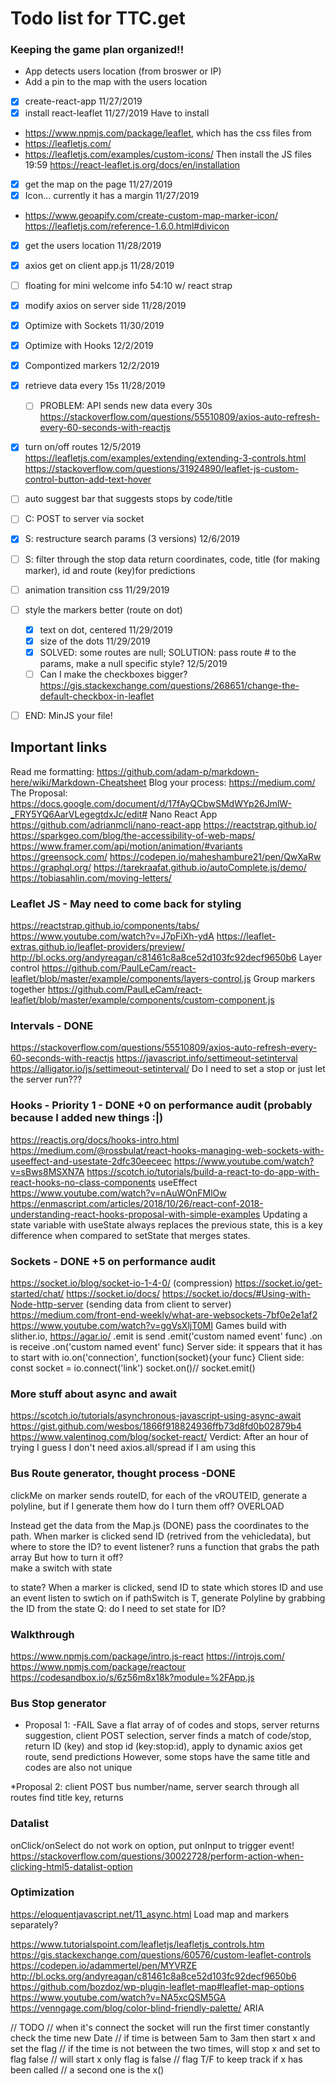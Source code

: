 # Todo list for TTC.get
### Keeping the game plan organized!!

* App detects users location (from broswer or IP)
* Add a pin to the map with the users location 

* [x] create-react-app 11/27/2019
* [x] install react-leaflet 11/27/2019
Have to install
* https://www.npmjs.com/package/leaflet, which has the css files from 
* https://leafletjs.com/
* https://leafletjs.com/examples/custom-icons/
Then install the JS files  19:59
https://react-leaflet.js.org/docs/en/installation 
* [x] get the map on the page 11/27/2019
* [x] Icon... currently it has a margin 11/27/2019
* https://www.geoapify.com/create-custom-map-marker-icon/
https://leafletjs.com/reference-1.6.0.html#divicon
* [x] get the users location 11/28/2019
* [x] axios get on client app.js 11/28/2019
* [ ] floating for mini welcome info 54:10 w/ react strap
* [x] modify axios on server side 11/28/2019
* [x] Optimize with Sockets 11/30/2019
* [x] Optimize with Hooks 12/2/2019
* [x] Compontized markers 12/2/2019
* [x] retrieve data every 15s 11/28/2019
  * [ ] PROBLEM: API sends new data every 30s
https://stackoverflow.com/questions/55510809/axios-auto-refresh-every-60-seconds-with-reactjs
* [x] turn on/off routes 12/5/2019
https://leafletjs.com/examples/extending/extending-3-controls.html
https://stackoverflow.com/questions/31924890/leaflet-js-custom-control-button-add-text-hover
* [ ] auto suggest bar that suggests stops by code/title
* [ ] C: POST to server via socket
* [x] S: restructure search params (3 versions) 12/6/2019
* [ ] S: filter through the stop data return  coordinates, code, title (for making marker), id and route (key)for predictions
* [ ] animation transition css 11/29/2019
* [ ] style the markers better (route on dot)
  * [x] text on dot, centered 11/29/2019
  * [x] size of the dots 11/29/2019
  * [x] SOLVED: some routes are null; SOLUTION: pass route # to the params, make a null specific style? 12/5/2019
  * [ ] Can I make the checkboxes bigger?
    https://gis.stackexchange.com/questions/268651/change-the-default-checkbox-in-leaflet
* [ ] END: MinJS your file!


## Important links
Read me formatting: https://github.com/adam-p/markdown-here/wiki/Markdown-Cheatsheet
Blog your process: https://medium.com/
The Proposal: https://docs.google.com/document/d/17fAyQCbwSMdWYp26JmlW-_FRY5YQ6AarVLegegtdxJc/edit#
Nano React App https://github.com/adrianmcli/nano-react-app
https://reactstrap.github.io/
https://sparkgeo.com/blog/the-accessibility-of-web-maps/
https://www.framer.com/api/motion/animation/#variants
https://greensock.com/
https://codepen.io/maheshambure21/pen/QwXaRw
https://graphql.org/
https://tarekraafat.github.io/autoComplete.js/demo/
https://tobiasahlin.com/moving-letters/


### Leaflet JS - May need to come back for styling
https://reactstrap.github.io/components/tabs/
https://www.youtube.com/watch?v=J7pFiXh-ydA
https://leaflet-extras.github.io/leaflet-providers/preview/
http://bl.ocks.org/andyreagan/c81461c8a8ce52d103fc92decf9650b6
Layer control
https://github.com/PaulLeCam/react-leaflet/blob/master/example/components/layers-control.js
Group markers together
https://github.com/PaulLeCam/react-leaflet/blob/master/example/components/custom-component.js

### Intervals - DONE
https://stackoverflow.com/questions/55510809/axios-auto-refresh-every-60-seconds-with-reactjs
https://javascript.info/settimeout-setinterval
https://alligator.io/js/settimeout-setinterval/
Do I need to set a stop or just let the server run???

### Hooks - Priority 1 - DONE +0 on performance audit (probably because I added new things :|)
https://reactjs.org/docs/hooks-intro.html
https://medium.com/@rossbulat/react-hooks-managing-web-sockets-with-useeffect-and-usestate-2dfc30eeceec
https://www.youtube.com/watch?v=sBws8MSXN7A
https://scotch.io/tutorials/build-a-react-to-do-app-with-react-hooks-no-class-components
useEffect https://www.youtube.com/watch?v=nAuWOnFMlOw
https://enmascript.com/articles/2018/10/26/react-conf-2018-understanding-react-hooks-proposal-with-simple-examples
Updating a state variable with useState always replaces the previous state, this is a key difference when compared to setState that merges states.

### Sockets  - DONE +5 on performance audit
https://socket.io/blog/socket-io-1-4-0/ (compression)
https://socket.io/get-started/chat/
https://socket.io/docs/
https://socket.io/docs/#Using-with-Node-http-server (sending data from client to server)
https://medium.com/front-end-weekly/what-are-websockets-7bf0e2e1af2
https://www.youtube.com/watch?v=ggVsXljT0MI
Games build with slither.io, https://agar.io/
.emit is send
.emit('custom named event' func)
.on is receive
.on('custom named event' func)
Server side: it sppears that it has to start with io.on('connection', function(socket){your func}
Client side: const socket = io.connect('link')
socket.on()// socket.emit() 

### More stuff about async and await
https://scotch.io/tutorials/asynchronous-javascript-using-async-await 
https://gist.github.com/wesbos/1866f918824936ffb73d8fd0b02879b4
https://www.valentinog.com/blog/socket-react/
Verdict: After an hour of trying I guess I don't need axios.all/spread if I am using this

### Bus Route generator, thought process -DONE
clickMe on marker sends routeID, for each of the vROUTEID, generate a polyline, but if I generate them how do I turn them off? OVERLOAD

Instead get the data from the Map.js (DONE) pass the coordinates to the path.
When marker is clicked send ID (retrived from the vehicledata), but where to store the ID?
to event listener?
runs a function that grabs the path array
But how to turn it off? 	
make a switch with state 

to state?
When a marker is clicked, send ID to state which stores ID and use an event listen to swtich on
if pathSwitch is T, generate Polyline by grabbing the ID from the state
Q: do I need to set state for ID?

### Walkthrough
https://www.npmjs.com/package/intro.js-react
https://introjs.com/
https://www.npmjs.com/package/reactour
https://codesandbox.io/s/6z56m8x18k?module=%2FApp.js

### Bus Stop generator
* Proposal 1: -FAIL
Save a flat array of of codes and stops, server returns suggestion, client POST selection, server finds a match of code/stop, return ID (key) and stop id (key:stop:id), apply to dynamic axios get route, send predictions 
However, some stops have the same title and codes are also not unique

*Proposal 2: 
client POST bus number/name, server search through all routes find title key, returns 

### Datalist
onClick/onSelect do not work on option, put onInput to trigger event!
https://stackoverflow.com/questions/30022728/perform-action-when-clicking-html5-datalist-option

### Optimization
https://eloquentjavascript.net/11_async.html
Load map and markers separately?

https://www.tutorialspoint.com/leafletjs/leafletjs_controls.htm
https://gis.stackexchange.com/questions/60576/custom-leaflet-controls
https://codepen.io/adammertel/pen/MYVRZE
http://bl.ocks.org/andyreagan/c81461c8a8ce52d103fc92decf9650b6
https://github.com/bozdoz/wp-plugin-leaflet-map#leaflet-map-options
https://www.youtube.com/watch?v=NA5xcQSM5GA
https://venngage.com/blog/color-blind-friendly-palette/ ARIA



// TODO
  // when it's connect the socket will run the first timer constantly check the time new Date
  // if time is between 5am to 3am then start x and set the flag 
  // if the time is not between the two times, will stop x and set to flag false 
  // will start x only flag is false 
  // flag T/F to keep track if x has been called
  // a second one is the x()
